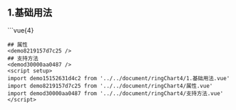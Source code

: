 ## 1.基础用法
<demo15152631d4c2 />
```vue{4}
<template>
    <ring-chart-4 ref="chartRef" v-bind="chartOption"></ring-chart-4>
</template>

<script setup>
import { ref, onMounted } from 'vue';

const chartRef = ref();

const seriesData = [
    { value: 1048, name: '正常' },
    { value: 735, name: '故障' },
    { value: 580, name: '告警' },
    { value: 484, name: '离线' }
];
// 组合配置项
const chartOption = {
    seriesData
};

onMounted(() => chartRef.value.renderChart());
</script>
<style lang="scss" scoped>
.zrx-chart {
    height: 664px;
    background-color: rgb(3, 43, 68);
}
</style>
```
## 属性
<demo8219157d7c25 />
## 支持方法
<demod30000aa0487 />
<script setup>
import demo15152631d4c2 from '../../document/ringChart4/1.基础用法.vue'
import demo8219157d7c25 from '../../document/ringChart4/属性.vue'
import demod30000aa0487 from '../../document/ringChart4/支持方法.vue'
</script>